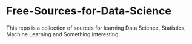 # Free-Sources-for-Data-Science
This repo is a collection of sources for learning Data Science, Statistics, Machine Learning and Something interesting.
